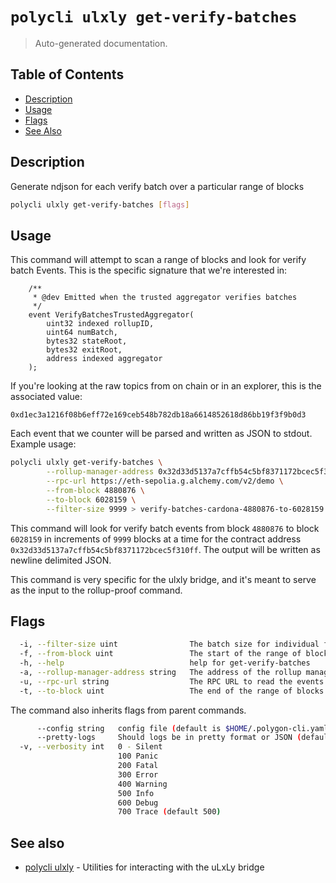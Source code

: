 # `polycli ulxly get-verify-batches`

> Auto-generated documentation.

## Table of Contents

- [Description](#description)
- [Usage](#usage)
- [Flags](#flags)
- [See Also](#see-also)

## Description

Generate ndjson for each verify batch over a particular range of blocks

```bash
polycli ulxly get-verify-batches [flags]
```

## Usage

This command will attempt to scan a range of blocks and look for verify batch Events. This is the specific signature that we're interested
in:

```solidity
    /**
     * @dev Emitted when the trusted aggregator verifies batches
     */
    event VerifyBatchesTrustedAggregator(
        uint32 indexed rollupID,
        uint64 numBatch,
        bytes32 stateRoot,
        bytes32 exitRoot,
        address indexed aggregator
    );

```

If you're looking at the raw topics from on chain or in an explorer, this is the associated value:

`0xd1ec3a1216f08b6eff72e169ceb548b782db18a6614852618d86bb19f3f9b0d3`

Each event that we counter will be parsed and written as JSON to
stdout. Example usage:

```bash
polycli ulxly get-verify-batches \
        --rollup-manager-address 0x32d33d5137a7cffb54c5bf8371172bcec5f310ff \
        --rpc-url https://eth-sepolia.g.alchemy.com/v2/demo \
        --from-block 4880876 \
        --to-block 6028159 \
        --filter-size 9999 > verify-batches-cardona-4880876-to-6028159.ndjson
```

This command will look for verify batch events from block `4880876` to
block `6028159` in increments of `9999` blocks at a time for the
contract address `0x32d33d5137a7cffb54c5bf8371172bcec5f310ff`. The
output will be written as newline delimited JSON.

This command is very specific for the ulxly bridge, and it's meant to
serve as the input to the rollup-proof command.



## Flags

```bash
  -i, --filter-size uint                The batch size for individual filter queries (default 1000)
  -f, --from-block uint                 The start of the range of blocks to retrieve
  -h, --help                            help for get-verify-batches
  -a, --rollup-manager-address string   The address of the rollup manager contract
  -u, --rpc-url string                  The RPC URL to read the events data
  -t, --to-block uint                   The end of the range of blocks to retrieve
```

The command also inherits flags from parent commands.

```bash
      --config string   config file (default is $HOME/.polygon-cli.yaml)
      --pretty-logs     Should logs be in pretty format or JSON (default true)
  -v, --verbosity int   0 - Silent
                        100 Panic
                        200 Fatal
                        300 Error
                        400 Warning
                        500 Info
                        600 Debug
                        700 Trace (default 500)
```

## See also

- [polycli ulxly](polycli_ulxly.md) - Utilities for interacting with the uLxLy bridge

